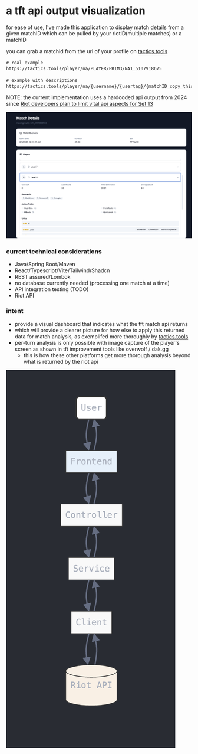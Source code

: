 # a tft api output visualization

for ease of use, I've made this application to display match details from a given matchID which can be pulled by your riotID(multiple matches) or a matchID

you can grab a matchid from the url of your profile on [tactics.tools](https://tactics.tools/player/na/)

```
# real example
https://tactics.tools/player/na/PLAYER/PRIM3/NA1_5107918675

# example with descriptions
https://tactics.tools/player/na/{username}/{usertag}/{matchID_copy_this}
```

NOTE: the current implementation uses a hardcoded api output from 2024 since [Riot developers plan to limit vital api aspects for Set 13](https://x.com/Mortdog/status/1856785428852216007)

![alt text](docs/current_app.png)

### current technical considerations
- Java/Spring Boot/Maven
- React/Typescript/Vite/Tailwind/Shadcn
- REST assured/Lombok
- no database currently needed (processing one match at a time)
- API integration testing (TODO)
- Riot API

### intent
- provide a visual dashboard that indicates what the tft match api returns
- which will provide a clearer picture for how else to apply this returned data for match analysis, as exemplifed more thoroughly by [tactics.tools](https://tactics.tools/)
- per-turn analysis is only possible with image capture of the player's screen as shown in tft improvement tools like overwolf / dak.gg
    - this is how these other platforms get more thorough analysis beyond what is returned by the riot api

![alt text](docs/image.png)